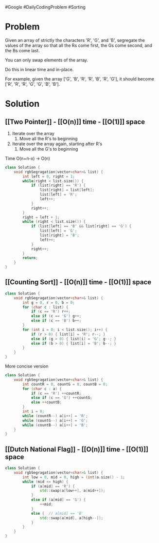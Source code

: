 #Google #DailyCodingProblem #Sorting
# Problem

Given an array of strictly the characters 'R', 'G', and 'B', segregate the values of the array so that all the Rs come first, the Gs come second, and the Bs come last. 

You can only swap elements of the array.

Do this in linear time and in-place.

For example, given the array ['G', 'B', 'R', 'R', 'B', 'R', 'G'], it should become ['R', 'R', 'R', 'G', 'G', 'B', 'B'].
# Solution
## [[Two Pointer]] - [[O(n)]] time - [[O(1)]] space

1. Iterate over the array
	1. Move all the R's to beginning
2. Iterate over the array again, starting after R's
	1. Move all the G's to beginning

Time O(n+n-x) -> O(n)

```cpp
class Solution {
	void rgbSegragation(vector<char>& list) {
		int left = 0, right = 1;
		while(right < list.size()) {
			if (list[right] == 'R') {
				list[right] = list[left];
				list[left] = 'R';
				left++;
			}
			right++;
		}
		right = left + 1;
		while (right < list.size()) {
			if (list[left] == 'B' && list[right] == 'G') {
				list[left] = 'G';
				list[right] = 'B';
				left++;
			}
			right++;
		}
		return;
	}
}
```
## [[Counting Sort]] - [[O(n)]] time - [[O(1)]] space

```cpp
class Solution {
	void rgbSegragation(vector<char>& list) {
		int g = 0, r = 0, b = 0;
		for (char c : list) {
			if (c == 'R') r++;
			else if (c == 'G') g++;
			else if (c == 'B') b++;
		}
		for (int i = 0; i < list.size(); i++) {
			if (r > 0) { list[i] = 'R'; r--; }
			else if (g > 0) { list[i] = 'G'; g--; }
			else if (b > 0) { list[i] = 'B'; b--; }
		}
	}
}
```

More concise version

```cpp
class Solution {
	void rgbSegragation(vector<char>& list) {
		int countR = 0, countG = 0, countB = 0;
		for (char c : a) {
			if (c == 'R') ++countR;
			else if (c == 'G') ++countG;
			else ++countB;
		}
		int i = 0;
		while (countR--) a[i++] = 'R';
		while (countG--) a[i++] = 'G';
		while (countB--) a[i++] = 'B';
	}
}
```
## [[Dutch National Flag]] - [[O(n)]] time - [[O(1)]] space

```cpp
class Solution {
	void rgbSegragation(vector<char>& list) {
		int low = 0, mid = 0, high = (int)a.size() - 1;
	    while (mid <= high) {
	        if (a[mid] == 'R') {
	            std::swap(a[low++], a[mid++]);
	        }
	        else if (a[mid] == 'G') {
	            ++mid;
	        }
	        else {  // a[mid] == 'B'
	            std::swap(a[mid], a[high--]);
	        }
	    }
	}
}
```
